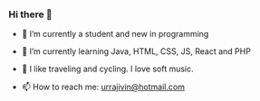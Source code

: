 ### Hi there 👋

<!--
**rajeevRuhaan/rajeevRuhaan** is a ✨ _special_ ✨ repository because its `README.md` (this file) appears on your GitHub profile.
-->

- 🔭 I’m currently a student and new in programming
- 🌱 I’m currently learning Java, HTML, CSS, JS, React and PHP

- 💬 I like traveling and cycling. I love soft music.
- 📫 How to reach me: urrajivin@hotmail.com
